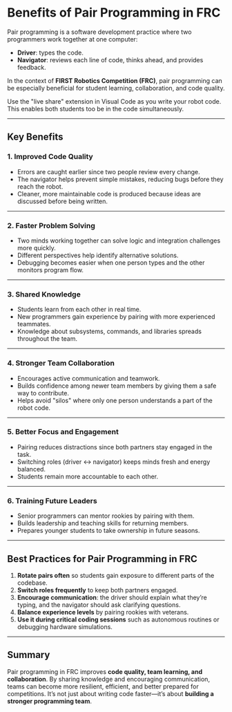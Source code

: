 # Benefits of Pair Programming in FRC

Pair programming is a software development practice where two programmers work together at one computer:  
- **Driver**: types the code.  
- **Navigator**: reviews each line of code, thinks ahead, and provides feedback.  

In the context of **FIRST Robotics Competition (FRC)**, pair programming can be especially beneficial for student learning, collaboration, and code quality.

Use the "live share" extension in Visual Code as you write your robot code. This enables both students too be in the code simultaneously.

---

## Key Benefits

### 1. Improved Code Quality
- Errors are caught earlier since two people review every change.  
- The navigator helps prevent simple mistakes, reducing bugs before they reach the robot.  
- Cleaner, more maintainable code is produced because ideas are discussed before being written.  

---

### 2. Faster Problem Solving
- Two minds working together can solve logic and integration challenges more quickly.  
- Different perspectives help identify alternative solutions.  
- Debugging becomes easier when one person types and the other monitors program flow.  

---

### 3. Shared Knowledge
- Students learn from each other in real time.  
- New programmers gain experience by pairing with more experienced teammates.  
- Knowledge about subsystems, commands, and libraries spreads throughout the team.  

---

### 4. Stronger Team Collaboration
- Encourages active communication and teamwork.  
- Builds confidence among newer team members by giving them a safe way to contribute.  
- Helps avoid "silos" where only one person understands a part of the robot code.  

---

### 5. Better Focus and Engagement
- Pairing reduces distractions since both partners stay engaged in the task.  
- Switching roles (driver ↔ navigator) keeps minds fresh and energy balanced.  
- Students remain more accountable to each other.  

---

### 6. Training Future Leaders
- Senior programmers can mentor rookies by pairing with them.  
- Builds leadership and teaching skills for returning members.  
- Prepares younger students to take ownership in future seasons.  

---

## Best Practices for Pair Programming in FRC
1. **Rotate pairs often** so students gain exposure to different parts of the codebase.  
2. **Switch roles frequently** to keep both partners engaged.  
3. **Encourage communication**: the driver should explain what they’re typing, and the navigator should ask clarifying questions.  
4. **Balance experience levels** by pairing rookies with veterans.  
5. **Use it during critical coding sessions** such as autonomous routines or debugging hardware simulations.  

---

## Summary
Pair programming in FRC improves **code quality, team learning, and collaboration**. By sharing knowledge and encouraging communication, teams can become more resilient, efficient, and better prepared for competitions. It’s not just about writing code faster—it’s about **building a stronger programming team**.



